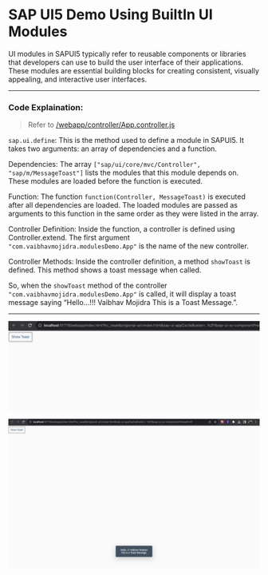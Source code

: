 # SAP UI5 Demo Using BuiltIn UI Modules

UI modules in SAPUI5 typically refer to reusable components or libraries that developers can use to build the user interface of their applications. These modules are essential building blocks for creating consistent, visually appealing, and interactive user interfaces.

---

### Code Explaination:


> Refer to [/webapp/controller/App.controller.js](https://github.com/VaibhavMojidra/SAP-UI5---Demo-Using-BuiltIn-UI-Modules/blob/master/webapp/controller/App.controller.js "App.controller.js")

`sap.ui.define`: This is the method used to define a module in SAPUI5. It takes two arguments: an array of dependencies and a function.

Dependencies: The array `["sap/ui/core/mvc/Controller", "sap/m/MessageToast"]` lists the modules that this module depends on. These modules are loaded before the function is executed.

Function: The function `function(Controller, MessageToast)` is executed after all dependencies are loaded. The loaded modules are passed as arguments to this function in the same order as they were listed in the array.

Controller Definition: Inside the function, a controller is defined using Controller.extend. The first argument `"com.vaibhavmojidra.modulesDemo.App"` is the name of the new controller.

Controller Methods: Inside the controller definition, a method `showToast` is defined. This method shows a toast message when called.

So, when the `showToast` method of the controller `"com.vaibhavmojidra.modulesDemo.App"` is called, it will display a toast message saying “Hello…!!! Vaibhav Mojidra This is a Toast Message.”.

---
[![Vaibhav Mojidra - 1.jpeg](https://raw.githubusercontent.com/VaibhavMojidra/SAP-UI5---Demo-Using-BuiltIn-UI-Modules/master/screenshots/1.jpeg "Vaibhav Mojidra")](https://vaibhavmojidra.github.io/site/)

[![Vaibhav Mojidra - 2.jpeg](https://raw.githubusercontent.com/VaibhavMojidra/SAP-UI5---Demo-Using-BuiltIn-UI-Modules/master/screenshots/2.jpeg "Vaibhav Mojidra")](https://vaibhavmojidra.github.io/site/)
